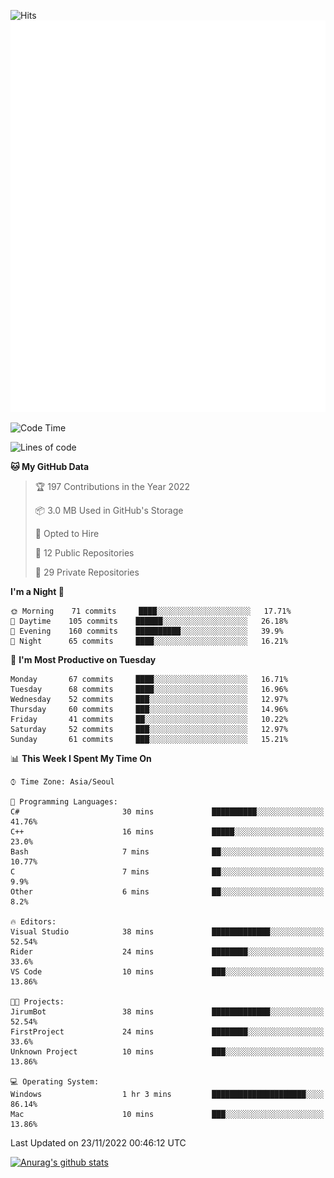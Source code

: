 ![Hits](https://hits.seeyoufarm.com/api/count/incr/badge.svg?url=https%3A%2F%2Fgithub.com%2Fkokose1234&count_bg=%2379C83D&title_bg=%23555555&icon=apple.svg&icon_color=%23E7E7E7&title=hits&edge_flat=false)
<br/>
![Metrics](https://github.com/kokose1234/kokose1234/blob/main/github-metrics.svg)

<!--START_SECTION:waka-->
![Code Time](http://img.shields.io/badge/Code%20Time-714%20hrs%2052%20mins-blue)

![Lines of code](https://img.shields.io/badge/From%20Hello%20World%20I%27ve%20Written-884%20Thousand%20lines%20of%20code-blue)

**🐱 My GitHub Data** 

> 🏆 197 Contributions in the Year 2022
 > 
> 📦 3.0 MB Used in GitHub's Storage 
 > 
> 💼 Opted to Hire
 > 
> 📜 12 Public Repositories 
 > 
> 🔑 29 Private Repositories  
 > 
**I'm a Night 🦉** 

```text
🌞 Morning    71 commits     ████░░░░░░░░░░░░░░░░░░░░░   17.71% 
🌆 Daytime    105 commits    ██████░░░░░░░░░░░░░░░░░░░   26.18% 
🌃 Evening    160 commits    ██████████░░░░░░░░░░░░░░░   39.9% 
🌙 Night      65 commits     ████░░░░░░░░░░░░░░░░░░░░░   16.21%

```
📅 **I'm Most Productive on Tuesday** 

```text
Monday       67 commits     ████░░░░░░░░░░░░░░░░░░░░░   16.71% 
Tuesday      68 commits     ████░░░░░░░░░░░░░░░░░░░░░   16.96% 
Wednesday    52 commits     ███░░░░░░░░░░░░░░░░░░░░░░   12.97% 
Thursday     60 commits     ███░░░░░░░░░░░░░░░░░░░░░░   14.96% 
Friday       41 commits     ██░░░░░░░░░░░░░░░░░░░░░░░   10.22% 
Saturday     52 commits     ███░░░░░░░░░░░░░░░░░░░░░░   12.97% 
Sunday       61 commits     ███░░░░░░░░░░░░░░░░░░░░░░   15.21%

```


📊 **This Week I Spent My Time On** 

```text
⌚︎ Time Zone: Asia/Seoul

💬 Programming Languages: 
C#                       30 mins             ██████████░░░░░░░░░░░░░░░   41.76% 
C++                      16 mins             █████░░░░░░░░░░░░░░░░░░░░   23.0% 
Bash                     7 mins              ██░░░░░░░░░░░░░░░░░░░░░░░   10.77% 
C                        7 mins              ██░░░░░░░░░░░░░░░░░░░░░░░   9.9% 
Other                    6 mins              ██░░░░░░░░░░░░░░░░░░░░░░░   8.2%

🔥 Editors: 
Visual Studio            38 mins             █████████████░░░░░░░░░░░░   52.54% 
Rider                    24 mins             ████████░░░░░░░░░░░░░░░░░   33.6% 
VS Code                  10 mins             ███░░░░░░░░░░░░░░░░░░░░░░   13.86%

🐱‍💻 Projects: 
JirumBot                 38 mins             █████████████░░░░░░░░░░░░   52.54% 
FirstProject             24 mins             ████████░░░░░░░░░░░░░░░░░   33.6% 
Unknown Project          10 mins             ███░░░░░░░░░░░░░░░░░░░░░░   13.86%

💻 Operating System: 
Windows                  1 hr 3 mins         █████████████████████░░░░   86.14% 
Mac                      10 mins             ███░░░░░░░░░░░░░░░░░░░░░░   13.86%

```


 Last Updated on 23/11/2022 00:46:12 UTC
<!--END_SECTION:waka-->

[![Anurag's github stats](https://github-readme-stats.vercel.app/api?username=kokose1234&theme=dracula)](https://github.com/anuraghazra/github-readme-stats)



	
